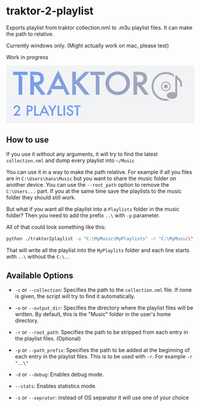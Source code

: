 # traktor-2-playlist
Exports playlist from traktor collection.nml to .m3u playlist files.
It can make the path to relative.

Currently windows only. (Might actually work on mac, please test)

Work in progress

![shitty logo](image.png)

## How to use

If you use it without any arguments, it will try to find the latest `collection.nml` and dump every playlist into `~/Music`

You can use it in a way to make the path relative. For example if all you files are in `C:\Users\hans\Music` but you want to share the music folder on another device. You can use the `--root_path` option to remove the `C:\Users...` part. If you at the same time save the playlists to the music folder they should still work.

But what if you want all the playlist into a `Playlists` folder in the music folder? Then you need to add the prefix `..\` with `-p` parameter.

All of that could look something like this:

```bash
python ./traktor2playlist -o "C:\MyMusic\MyPlaylists" -r "C:\MyMusic\" -p "..\"
```

That will write all the playlist into the `MyPlaylits` folder and each line starts with `..\` without the `C:\..`

## Available Options

- `-c` or `--collection`: Specifies the path to the `collection.nml` file. If none is given, the script will try to find it automatically.

- `-o` or `--output_dir`: Specifies the directory where the playlist files will be written. By default, this is the "Music" folder in the user's home directory.

- `-r` or `--root_path`: Specifies the path to be stripped from each entry in the playlist files. (Optional)

- `-p` or `--path_prefix`: Specifies the path to be added at the beginning of each entry in the playlist files. This is to be used with `-r`. For example `-r "..\"`

- `-d` or `--debug`: Enables debug mode.

- `--stats`: Enables statistics mode.

- `-s` or `--seprator`: instead of OS separator it will use one of your choice
